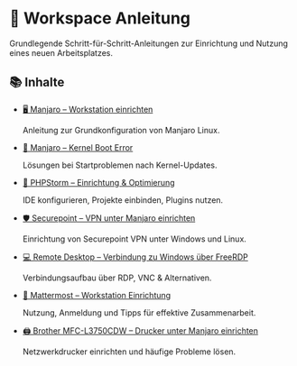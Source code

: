 # 🧭 Workspace Anleitung

Grundlegende Schritt-für-Schritt-Anleitungen zur Einrichtung und Nutzung eines neuen Arbeitsplatzes.

## 📚 Inhalte

* [🖥️ Manjaro – Workstation einrichten](Manjaro.md)
  
  Anleitung zur Grundkonfiguration von Manjaro Linux.

* [🛑 Manjaro – Kernel Boot Error](Manjaro-Kernel-Boot-Error.md)
  
  Lösungen bei Startproblemen nach Kernel-Updates.

* [🧠 PHPStorm – Einrichtung & Optimierung](PHPStorm.md)
  
  IDE konfigurieren, Projekte einbinden, Plugins nutzen.

* [🛡️ Securepoint – VPN unter Manjaro einrichten](Securepoint.md)
  
  Einrichtung von Securepoint VPN unter Windows und Linux.

* [💻️ Remote Desktop – Verbindung zu Windows über FreeRDP](RemoteDesktop.md)
  
  Verbindungsaufbau über RDP, VNC & Alternativen.

* [💬 Mattermost – Workstation Einrichtung](Mattermost.md)
  
  Nutzung, Anmeldung und Tipps für effektive Zusammenarbeit.

* [🖨️ Brother MFC-L3750CDW – Drucker unter Manjaro einrichten](Drucker.md)
  
  Netzwerkdrucker einrichten und häufige Probleme lösen.

